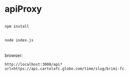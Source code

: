 # apiProxy
<code>
npm install
</code>
<br/>
<code>
node index.js
</code>
<br/><br/>
browser:
<br/>
<code>
http://localhost:3000/api?url=https://api.cartolafc.globo.com/time/slug/brimi-fc
</code>
